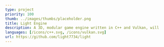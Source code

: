 ```yaml
---
type: project
priority: 100
thumb: ../images/thumbs/placeholder.png
title: Light Engine 
description: A 3D, modular game engine written in C++ and Vulkan, will be specialised for a specific genre, haven't decided on it yet
languages: [/icons/c++.svg, /icons/vulkan.svg]
url: https://github.com/light7734/light
---
```

